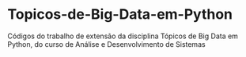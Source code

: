# Topicos-de-Big-Data-em-Python
Códigos do trabalho de extensão da disciplina Tópicos de Big Data em Python, do curso de Análise e Desenvolvimento de Sistemas